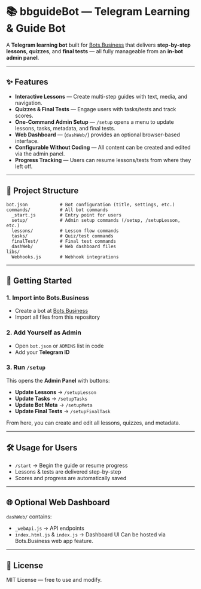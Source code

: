# 📚 bbguideBot — Telegram Learning & Guide Bot

A **Telegram learning bot** built for [Bots.Business](https://bots.business) that delivers **step-by-step lessons**, **quizzes**, and **final tests** — all fully manageable from an **in-bot admin panel**.

---

## ✨ Features

- **Interactive Lessons** — Create multi-step guides with text, media, and navigation.
- **Quizzes & Final Tests** — Engage users with tasks/tests and track scores.
- **One-Command Admin Setup** — `/setup` opens a menu to update lessons, tasks, metadata, and final tests.
- **Web Dashboard** — (`dashWeb/`) provides an optional browser-based interface.
- **Configurable Without Coding** — All content can be created and edited via the admin panel.
- **Progress Tracking** — Users can resume lessons/tests from where they left off.

---

## 📂 Project Structure

```
bot.json            # Bot configuration (title, settings, etc.)
commands/           # All bot commands
  _start.js         # Entry point for users
  setup/            # Admin setup commands (/setup, /setupLesson, etc.)
  lessons/          # Lesson flow commands
  tasks/            # Quiz/test commands
  finalTest/        # Final test commands
  dashWeb/          # Web dashboard files
libs/
  Webhooks.js       # Webhook integrations
```

---

## 🚀 Getting Started

### 1. Import into Bots.Business
- Create a bot at [Bots.Business](https://bots.business)
- Import all files from this repository

### 2. Add Yourself as Admin
- Open `bot.json` or `ADMINS` list in code
- Add your **Telegram ID**

### 3. Run `/setup`
This opens the **Admin Panel** with buttons:
- **Update Lessons** → `/setupLesson`
- **Update Tasks** → `/setupTasks`
- **Update Bot Meta** → `/setupMeta`
- **Update Final Tests** → `/setupFinalTask`

From here, you can create and edit all lessons, quizzes, and metadata.

---

## 🛠 Usage for Users
- `/start` → Begin the guide or resume progress
- Lessons & tests are delivered step-by-step
- Scores and progress are automatically saved

---

## 🌐 Optional Web Dashboard
`dashWeb/` contains:
- `_webApi.js` → API endpoints
- `index.html.js` & `index.js` → Dashboard UI
Can be hosted via Bots.Business web app feature.

---

## 📜 License
MIT License — free to use and modify.
